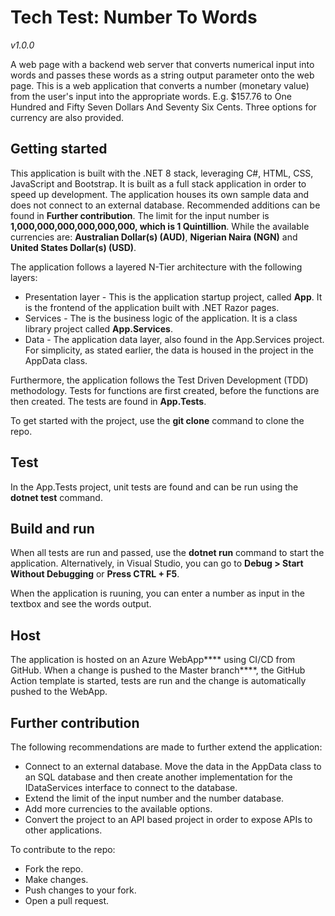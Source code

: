 # Tech Test: Number To Words
*v1.0.0*

A web page with a backend web server that converts numerical input into words and passes these words as a string output parameter onto the web page. This is a web application that converts a number (monetary value) from the user's input into the appropriate words. E.g. $157.76 to One Hundred and Fifty Seven Dollars And Seventy Six Cents. Three options for currency are also provided.


## Getting started
This application is built with the .NET 8 stack, leveraging C#, HTML, CSS, JavaScript and Bootstrap. It is built as a full stack application in order to speed up development. The application houses its own sample data and does not connect to an external database. Recommended additions can be found in **Further contribution**. The limit for the input number is **1,000,000,000,000,000,000, which is 1 Quintillion**. While the available currencies are: **Australian Dollar(s) (AUD)**, **Nigerian Naira (NGN)** and **United States Dollar(s) (USD)**.

The application follows a layered N-Tier architecture with the following layers:
* Presentation layer - This is the application startup project, called **App**. It is the frontend of the application built with .NET Razor pages.
* Services - The is the business logic of the application. It is a class library project called **App.Services**.
* Data - The application data layer, also found in the App.Services project. For simplicity, as stated earlier, the data is housed in the project in the AppData class.

Furthermore, the application follows the Test Driven Development (TDD) methodology. Tests for functions are first created, before the functions are then created. The tests are found in **App.Tests**.

To get started with the project, use the **git clone** command to clone the repo.


## Test
In the App.Tests project, unit tests are found and can be run using the **dotnet test** command.


## Build and run
When all tests are run and passed, use the **dotnet run** command to start the application. Alternatively, in Visual Studio, you can go to **Debug > Start Without Debugging** or **Press CTRL + F5**.

When the application is ruuning, you can enter a number as input in the textbox and see the words output.


## Host
The application is hosted on an Azure WebApp**** using CI/CD from GitHub. When a change is pushed to the Master branch****, the GitHub Action template is started, tests are run and the change is automatically pushed to the WebApp.


## Further contribution
The following recommendations are made to further extend the application:
* Connect to an external database. Move the data in the AppData class to an SQL database and then create another implementation for the IDataServices interface to connect to the database.
* Extend the limit of the input number and the number database.
* Add more currencies to the available options.
* Convert the project to an API based project in order to expose APIs to other applications.

To contribute to the repo:
* Fork the repo.
* Make changes.
* Push changes to your fork.
* Open a pull request.

